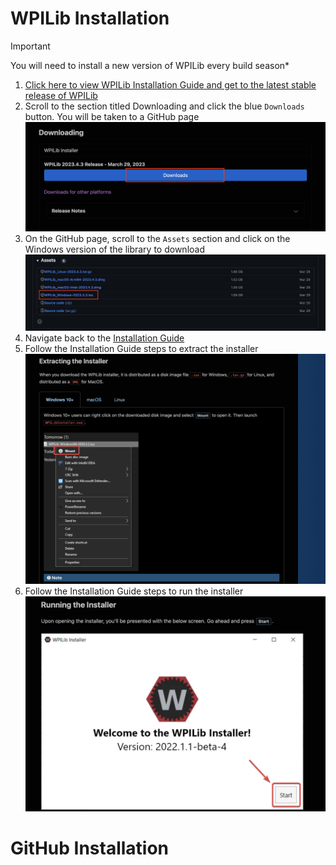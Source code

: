 # WPILib Installation

> [!Important]
> You will need to install a new version of WPILib every build season*

1. [Click here to view WPILib Installation Guide and get to the latest stable release of WPILib](https://docs.wpilib.org/en/stable/docs/zero-to-robot/step-2/wpilib-setup.html)
2. Scroll to the section titled Downloading and click the blue `Downloads` button. You will be taken to a GitHub page ![Alt text](.images/../../.images/GitHub/Installing%20Tools/downloads_button.png)
3. On the GitHub page, scroll to the `Assets` section and click on the Windows version of the library to download ![Alt text](./../.images/GitHub/Installing%20Tools/windows_wpi_download.png)
4. Navigate back to the [Installation Guide](https://docs.wpilib.org/en/stable/docs/zero-to-robot/step-2/wpilib-setup.html)
5. Follow the Installation Guide steps to extract the installer ![Alt text](.images/../../.images/GitHub/Installing%20Tools/extract_installer.png)
6. Follow the Installation Guide steps to run the installer ![Alt text](.images/../../.images/GitHub/Installing%20Tools/run_installer.png)

# GitHub Installation

